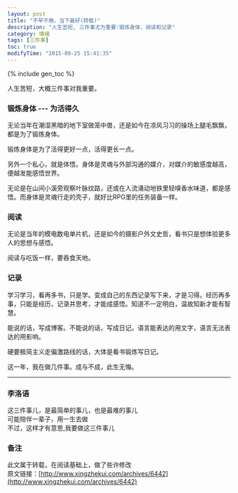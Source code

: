 ```yaml
---
layout: post
title: "不早不晚，当下最好(转载)"
description: "人生苦短, 三件事尤为重要:锻炼身体、阅读和记录"
category: 情绪
tags: [三件事]
toc: true
modifyTime: "2015-09-25 15:41:35"
---
```


{% include gen_toc %}

人生苦短，大概三件事对我重要。  

### 锻炼身体 --- 为活得久

无论当年在潮湿黑暗的地下室做笼中兽，还是如今在凉风习习的操场上腿毛飘飘，都是为了锻炼身体。  

锻炼身体是为了活得更好一点，活得更长一点。  

另外一个私心，就是体悟。身体是灵魂与外部沟通的媒介，对媒介的敏感度越高，便越发能感悟世界。  

无论是在山间小溪旁观察叶脉纹路，还或在人流涌动地铁里轻嗅香水味道，都是感悟。而身体是灵魂行走的壳子，就好比RPG里的任务装备一样。  

### 阅读

无论是当年的模电数电单片机，还是如今的摄影户外文史哲，看书只是想体验更多人的思想与感悟。

阅读与吃饭一样，要吞食天地。

### 记录

学习学习，看再多书，只是学。变成自己的东西记录写下来，才是习得。经历再多事，只能是经历，记录并思考，才能成感悟。知道不一定明白，温故知新才能有智慧。

能说的话，写成博客。不能说的话，写成日记。语言能表达的用文字，语言无法表达的用影响。

硬要极简主义走偏激路线的话，大体是看书锻炼写日记。

这一年，我在做几件事。成与不成，此生无悔。

---

### 李洛语
这三件事儿，是最简单的事儿，也是最难的事儿  
可能陪伴一辈子，用一生去做  
不过，这样才有意思,我要做这三件事儿

### 备注
此文属于转载，在阅读基础上，做了些许修改  
原文链接：[http://www.xingzhekui.com/archives/6442](http://www.xingzhekui.com/archives/6442)

